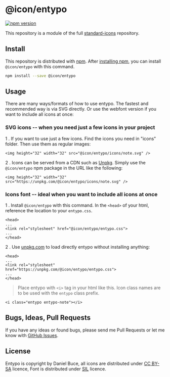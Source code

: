 # @icon/entypo

[![npm version](https://img.shields.io/npm/v/@icon/entypo.svg)](https://www.npmjs.org/package/@icon/entypo)

This repository is a module of the full [standard-icons][standard-icons] repository.

## Install

This repository is distributed with [npm]. After [installing npm][install-npm], you can install `@icon/entypo` with this command.

```bash
npm install --save @icon/entypo
```

## Usage

There are many ways/formats of how to use entypo. The fastest and recommended way is via SVG directly. Or use the webfont version if you want to include all icons at once:

### SVG icons -- when you need just a few icons in your project

 1 . If you want to use just a few icons. Find the icons you need in "icons" folder. Then use them as regular images:

```
<img height="32" width="32" src="@icon/entypo/icons/note.svg" />
```

 2 . Icons can be served from a CDN such as [Unpkg][Unpkg]. Simply use the `@icon/entypo` npm package in the URL like the following:

```
<img height="32" width="32" src="https://unpkg.com/@icon/entypo/icons/note.svg" />
```

### Icons font -- ideal when you want to include all icons at once

 1 . Install `@icon/entypo` with this command. In the `<head>` of your html, reference the location to your `entypo.css`.

```
<head>
...
<link rel="stylesheet" href="@icon/entypo/entypo.css">
...
</head>
```

 2 . Use [unpkg.com][Unpkg] to load directly entypo without installing anything:

```
<head>
...
<link rel="stylesheet" href="https://unpkg.com/@icon/entypo/entypo.css">
...
</head>
```

> Place entypo with `<i>` tag in your html like this. Icon class names are to be used with the `entypo` class prefix.

```
<i class="entypo entypo-note"></i>
```


## Bugs, Ideas, Pull Requests

If you have any ideas or found bugs, please send me Pull Requests or let me know with [GitHub Issues][github issues].

## License

Entypo is copyright by Daniel Buce, all icons are distributed under [CC BY-SA](http://creativecommons.org/licenses/by-sa/3.0/) licence, Font is distributed under [SIL](http://scripts.sil.org/cms/scripts/page.php?site_id=nrsi&id=OFL) licence.

[standard-icons]: https://github.com/thecreation/standard-icons
[npm]: https://www.npmjs.com/
[install-npm]: https://docs.npmjs.com/getting-started/installing-node
[sass]: http://sass-lang.com/
[github issues]: https://github.com/thecreation/standard-icons/issues
[Unpkg]: https://unpkg.com